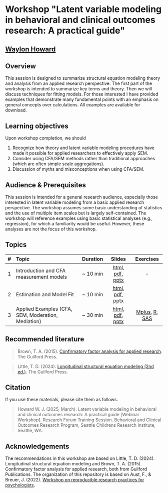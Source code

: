 # Workshop "Latent variable modeling in behavioral and clinical outcomes research: A practical guide"

## [Waylon Howard](https://wwwaylon.github.io/)

## Overview

This session is designed to summarize structural equation modeling theory and analysis from an applied research perspective. The first part of the workshop is intended to summarize key terms and theory. Then we will discuss techniques for fitting models. For those interested I have provided examples that demonstrate many fundamental points with an emphasis on general concepts over calculations. All examples are available for download.

## Learning objectives

Upon workshop completion, we should

1. Recognize how theory and latent variable modeling procedures have made it possible for applied researchers to effectively apply SEM.
2. Consider using CFA/SEM methods rather than traditional approaches (which are often simple scale aggregations). 
3. Discussion of myths and misconceptions when using CFA/SEM. 

## Audience & Prerequisites

This session is intended for a general research audience, especially those interested in latent variable modeling from a basic applied research perspective. The workshop assumes some basic understanding of statistics and the use of multiple item scales but is largely self-contained. The workshop will reference examples using basic statistical analyses (e.g., regression), for which a familiarity would be useful. However, these analyses are not the focus of this workshop. 

## Topics 

| # | Topic | Duration | Slides | Exercises |
| -: | :-------------- | ----: | :---: | :--: |
| 1 | Introduction and CFA measurement models | ~ 10 min | [html](https://github.com/wwwaylon/bcorp-2025/blob/85feaca291fd716254166402a3ffbd788804ad06/slides/1-intro.html), [pdf](https://github.com/wwwaylon/bcorp-2025/blob/85feaca291fd716254166402a3ffbd788804ad06/slides/1-intro.pdf), [pptx](https://github.com/wwwaylon/bcorp-2025/blob/85feaca291fd716254166402a3ffbd788804ad06/slides/1-intro.pptx) | - | 
| 2 | Estimation and Model Fit | ~ 10 min | [html](https://github.com/wwwaylon/bcorp-2025/blob/85feaca291fd716254166402a3ffbd788804ad06/slides/2-estimation.html), [pdf](https://github.com/wwwaylon/bcorp-2025/blob/85feaca291fd716254166402a3ffbd788804ad06/slides/2-estimation.pdf), [pptx](https://github.com/wwwaylon/bcorp-2025/blob/85feaca291fd716254166402a3ffbd788804ad06/slides/2-estimation.pptx) | 
| 3 | Applied Examples (CFA, SEM, Moderation, Mediation) | ~ 30 min | [html](https://github.com/wwwaylon/bcorp-2025/blob/85feaca291fd716254166402a3ffbd788804ad06/slides/3-software.html), [pdf](https://github.com/wwwaylon/bcorp-2025/blob/85feaca291fd716254166402a3ffbd788804ad06/slides/3-software.pdf), [pptx](https://github.com/wwwaylon/bcorp-2025/blob/85feaca291fd716254166402a3ffbd788804ad06/slides/3-software.pptx) | [Mplus](https://github.com/wwwaylon/mi-2024/raw/1e16eb6324ac9c44125135946a1a77843ebe126e/exercises/4_fiml_questions_solution.html), [R](https://github.com/wwwaylon/mi-2024/raw/1e16eb6324ac9c44125135946a1a77843ebe126e/exercises/4_fiml_questions_solution.html), [SAS](https://github.com/wwwaylon/mi-2024/raw/1e16eb6324ac9c44125135946a1a77843ebe126e/exercises/4_fiml_questions_solution.html) | 

## Recommended literature

> Brown, T. A. (2015). [Confirmatory factor analysis for applied research](https://www.guilford.com/books/Confirmatory-Factor-Analysis-for-Applied-Research/Timothy-Brown/9781462515363?srsltid=AfmBOopu1QsVj79CKuAnbFgf3u4wZvDQFDVwwBKeylPKRe54oGj-79JJ). The Guilford Press.

> Little, T. D. (2024). [Longitudinal structural equation modeling (2nd ed.)](https://www.guilford.com/books/Longitudinal-Structural-Equation-Modeling/Todd-Little/9781462553143). The Guilford Press.

## Citation

If you use these materials, please cite them as follows.

> Howard W. J. (2025, March). Latent variable modeling in behavioral and clinical outcomes research: A practical guide [Webinar Workshop]. Research Forum Training Session. Behavioral and Clinical Outcomes Research Program, Seattle Childrens Research Institute, Seattle, WA. 

## Acknowledgements

The recommendations in this workshop are based on Little, T. D. (2024). Longitudinal structural equation modeling and Brown, T. A. (2015). Confirmatory factor analysis for applied research, both from Guilford Publications. The organization of this repository is based on Aust, F., & Breuer, J. (2022). [Workshop on reproducible research practices for psychologists](https://github.com/crsh/reproducible-research-practices-workshop). 
